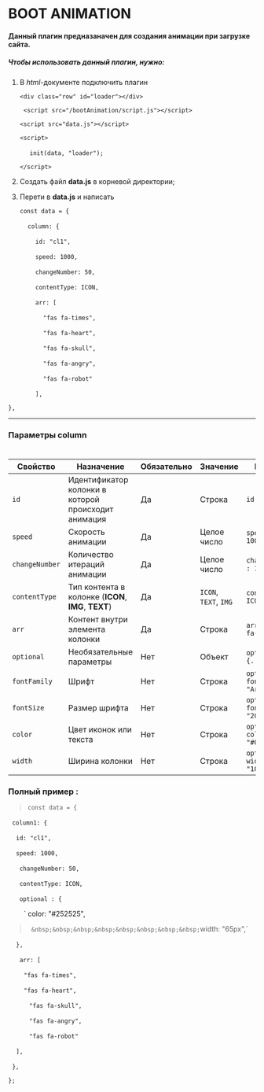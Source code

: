 # BOOT ANIMATION

#### Данный плагин предназаначен для создания анимации при загрузке сайта.

##### Чтобы использовать данный плагин, нужно:
1. В *html*-документе подключить плагин
    >
    `<div class="row" id="loader"></div>`
    >
    ` <script src="/bootAnimation/script.js"></script>`
    >
    `<script src="data.js"></script>`
    >
    `<script>`
    >
    &nbsp;&nbsp;&nbsp;&nbsp; `init(data, "loader");`
    >
    `</script>`

2.  Создать файл __data.js__ в корневой директории;
3.  Перети в __data.js__ и написать
    > 
    `const data = {`
    >
    &nbsp;&nbsp;&nbsp;&nbsp;`column: {`
    >
    &nbsp;&nbsp;&nbsp;&nbsp;&nbsp;&nbsp;&nbsp;&nbsp;`id: "cl1",`
    >  
    &nbsp;&nbsp;&nbsp;&nbsp;&nbsp;&nbsp;&nbsp;&nbsp;`speed: 1000,`
    >
    &nbsp;&nbsp;&nbsp;&nbsp;&nbsp;&nbsp;&nbsp;&nbsp;`changeNumber: 50,`
    >
    &nbsp;&nbsp;&nbsp;&nbsp;&nbsp;&nbsp;&nbsp;&nbsp;`contentType: ICON,`
    >
    &nbsp;&nbsp;&nbsp;&nbsp;&nbsp;&nbsp;&nbsp;&nbsp;`arr: [`
    >
    &nbsp;&nbsp;&nbsp;&nbsp;&nbsp;&nbsp;&nbsp;&nbsp;&nbsp;&nbsp;&nbsp;&nbsp;`"fas fa-times",`
    >
    &nbsp;&nbsp;&nbsp;&nbsp;&nbsp;&nbsp;&nbsp;&nbsp;&nbsp;&nbsp;&nbsp;&nbsp;`"fas fa-heart",`
    >
    &nbsp;&nbsp;&nbsp;&nbsp;&nbsp;&nbsp;&nbsp;&nbsp;&nbsp;&nbsp;&nbsp;&nbsp;`"fas fa-skull",`
    >
    &nbsp;&nbsp;&nbsp;&nbsp;&nbsp;&nbsp;&nbsp;&nbsp;&nbsp;&nbsp;&nbsp;&nbsp;`"fas fa-angry",`
    >
    &nbsp;&nbsp;&nbsp;&nbsp;&nbsp;&nbsp;&nbsp;&nbsp;&nbsp;&nbsp;&nbsp;&nbsp;`"fas fa-robot"`
    >
    &nbsp;&nbsp;&nbsp;&nbsp;&nbsp;&nbsp;&nbsp;&nbsp;`],`
    >
`},`

--------
### Параметры column
#####
#

| Cвойство | Назначение | Oбязательно | Значение | Пример |
|----------|------------|-------------|----------|-------|
| `id`       | Идентификатор колонки в которой происходит анимация | Да | Строка | `id : "cl1",`
| `speed`    | Скорость анимации | Да | Целое число | `speed : 1000,` |
| `changeNumber` | Количество итераций анимации | Да | Целое число | `changeNumber : 10,` |
| `contentType` | Тип контента в колонке (**ICON**, **IMG**, **TEXT**) | Да | `ICON`, `TEXT`, `IMG` | `contentType: ICON` 
| `arr` | Контент внутри элемента колонки | Да | Строка | `arr: ["fas fa-skull"]`
| `optional` | Необязательные параметры | Нет | Объект | `optional : {...}` |
| `fontFamily` | Шрифт | Нет | Строка | `optional : { fontFamily: "Arial" }` |
| `fontSize` | Размер шрифта | Нет | Строка | `optional : { fontSize: "20px" }` |
| `color` | Цвет иконок или текста | Нет | Строка | `optional : { color: "#000" }` |
| `width` | Ширина колонки | Нет | Строка | `optional : { width: "100px" }`|

### Полный пример :
> `const data = {`
>
&nbsp;&nbsp;`column1: {`
>
&nbsp;&nbsp;&nbsp;&nbsp;`id: "cl1",`
>
&nbsp;&nbsp;&nbsp;&nbsp;`speed: 1000,`
>
&nbsp;&nbsp;&nbsp;&nbsp;` changeNumber: 50,`
>
&nbsp;&nbsp;&nbsp;&nbsp;` contentType: ICON,`
>
&nbsp;&nbsp;&nbsp;&nbsp;` optional : {`
>
&nbsp;&nbsp;&nbsp;&nbsp;&nbsp;&nbsp;&nbsp;&nbsp;` color: "#252525",
>`
&nbsp;&nbsp;&nbsp;&nbsp;&nbsp;&nbsp;&nbsp;&nbsp;`width: "65px",`
>
&nbsp;&nbsp;&nbsp;&nbsp;`},`
>
&nbsp;&nbsp;&nbsp;&nbsp;` arr: [`
>
&nbsp;&nbsp;&nbsp;&nbsp;&nbsp;&nbsp;&nbsp;&nbsp;`"fas fa-times",`
>
&nbsp;&nbsp;&nbsp;&nbsp;&nbsp;&nbsp;&nbsp;&nbsp;`"fas fa-heart",`
>
&nbsp;&nbsp;&nbsp;&nbsp;&nbsp;&nbsp;&nbsp;&nbsp; ` "fas fa-skull",`
>
&nbsp;&nbsp;&nbsp;&nbsp;&nbsp;&nbsp;&nbsp;&nbsp; ` "fas fa-angry",`
>
&nbsp;&nbsp;&nbsp;&nbsp;&nbsp;&nbsp;&nbsp;&nbsp; ` "fas fa-robot"`
>
&nbsp;&nbsp;&nbsp;&nbsp;`],`
>
&nbsp;&nbsp;`},`
>
`};`







